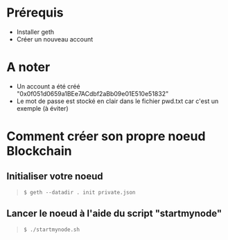 # Prérequis 
- Installer geth 
- Créer un nouveau account 

# A noter
- Un account a été créé "0x0f051d0659a1BEe7ACdbf2aBb09e01E510e51832"
- Le mot de passe est stocké en clair dans le fichier pwd.txt car c'est un exemple (à éviter)

# Comment créer son propre noeud Blockchain  

## Initialiser votre noeud 
>`$ geth --datadir . init private.json`

## Lancer le noeud à l'aide du script "startmynode"
>`$ ./startmynode.sh`
